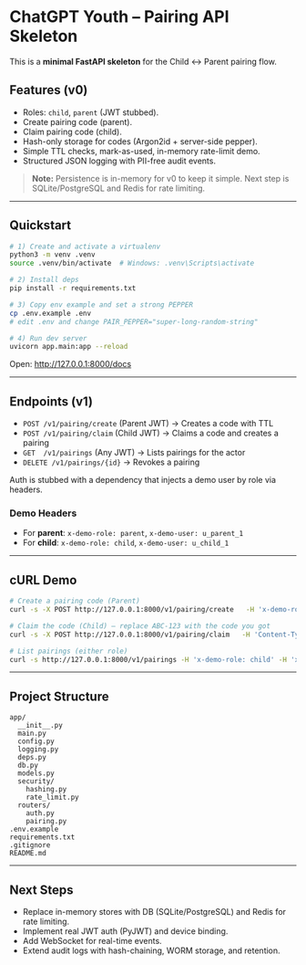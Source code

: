 # ChatGPT Youth – Pairing API Skeleton

This is a **minimal FastAPI skeleton** for the Child ↔ Parent pairing flow.

## Features (v0)
- Roles: `child`, `parent` (JWT stubbed).
- Create pairing code (parent).
- Claim pairing code (child).
- Hash-only storage for codes (Argon2id + server-side pepper).
- Simple TTL checks, mark-as-used, in-memory rate-limit demo.
- Structured JSON logging with PII-free audit events.

> **Note:** Persistence is in-memory for v0 to keep it simple. Next step is SQLite/PostgreSQL and Redis for rate limiting.

---

## Quickstart

```bash
# 1) Create and activate a virtualenv
python3 -m venv .venv
source .venv/bin/activate  # Windows: .venv\Scripts\activate

# 2) Install deps
pip install -r requirements.txt

# 3) Copy env example and set a strong PEPPER
cp .env.example .env
# edit .env and change PAIR_PEPPER="super-long-random-string"

# 4) Run dev server
uvicorn app.main:app --reload
```

Open: http://127.0.0.1:8000/docs

---

## Endpoints (v1)

- `POST /v1/pairing/create` (Parent JWT) → Creates a code with TTL
- `POST /v1/pairing/claim` (Child JWT)   → Claims a code and creates a pairing
- `GET  /v1/pairings` (Any JWT)          → Lists pairings for the actor
- `DELETE /v1/pairings/{id}`           → Revokes a pairing

Auth is stubbed with a dependency that injects a demo user by role via headers.

### Demo Headers
- For **parent**: `x-demo-role: parent`, `x-demo-user: u_parent_1`
- For **child**:  `x-demo-role: child`,  `x-demo-user: u_child_1`

---

## cURL Demo

```bash
# Create a pairing code (Parent)
curl -s -X POST http://127.0.0.1:8000/v1/pairing/create   -H 'x-demo-role: parent' -H 'x-demo-user: u_parent_1' | jq .

# Claim the code (Child) – replace ABC-123 with the code you got
curl -s -X POST http://127.0.0.1:8000/v1/pairing/claim   -H 'Content-Type: application/json'   -H 'x-demo-role: child' -H 'x-demo-user: u_child_1'   -d '{"code":"ABC-123"}' | jq .

# List pairings (either role)
curl -s http://127.0.0.1:8000/v1/pairings -H 'x-demo-role: child' -H 'x-demo-user: u_child_1' | jq .
```

---

## Project Structure

```
app/
  __init__.py
  main.py
  config.py
  logging.py
  deps.py
  db.py
  models.py
  security/
    hashing.py
    rate_limit.py
  routers/
    auth.py
    pairing.py
.env.example
requirements.txt
.gitignore
README.md
```

---

## Next Steps
- Replace in-memory stores with DB (SQLite/PostgreSQL) and Redis for rate limiting.
- Implement real JWT auth (PyJWT) and device binding.
- Add WebSocket for real-time events.
- Extend audit logs with hash-chaining, WORM storage, and retention.
